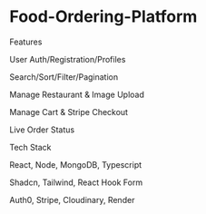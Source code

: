 # Food-Ordering-Platform

Features

User Auth/Registration/Profiles

Search/Sort/Filter/Pagination

Manage Restaurant & Image Upload

Manage Cart & Stripe Checkout

Live Order Status

Tech Stack

React, Node, MongoDB, Typescript

Shadcn, Tailwind, React Hook Form

Auth0, Stripe, Cloudinary, Render
